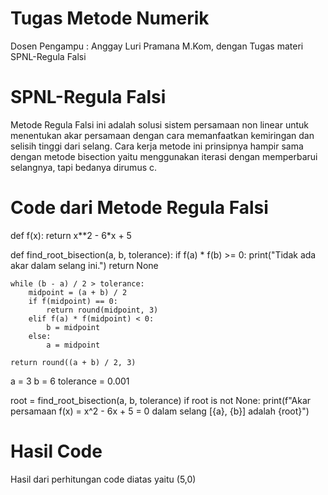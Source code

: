 # Tugas Metode Numerik
Dosen Pengampu : Anggay Luri Pramana M.Kom, dengan Tugas materi SPNL-Regula Falsi
# SPNL-Regula Falsi 
Metode Regula Falsi ini adalah solusi sistem persamaan non linear untuk menentukan akar persamaan dengan cara memanfaatkan kemiringan dan selisih tinggi dari selang. Cara kerja metode ini prinsipnya hampir sama dengan metode bisection yaitu menggunakan iterasi dengan memperbarui selangnya, tapi bedanya dirumus c.
# Code dari Metode Regula Falsi 
def f(x):
    return x**2 - 6*x + 5

def find_root_bisection(a, b, tolerance):
    if f(a) * f(b) >= 0:
        print("Tidak ada akar dalam selang ini.")
        return None
    
    while (b - a) / 2 > tolerance:
        midpoint = (a + b) / 2
        if f(midpoint) == 0:
            return round(midpoint, 3)
        elif f(a) * f(midpoint) < 0:
            b = midpoint
        else:
            a = midpoint
    
    return round((a + b) / 2, 3)

a = 3
b = 6
tolerance = 0.001

root = find_root_bisection(a, b, tolerance)
if root is not None:
    print(f"Akar persamaan f(x) = x^2 - 6x + 5 = 0 dalam selang [{a}, {b}] adalah {root}")

# Hasil Code
Hasil dari perhitungan code diatas yaitu (5,0)
